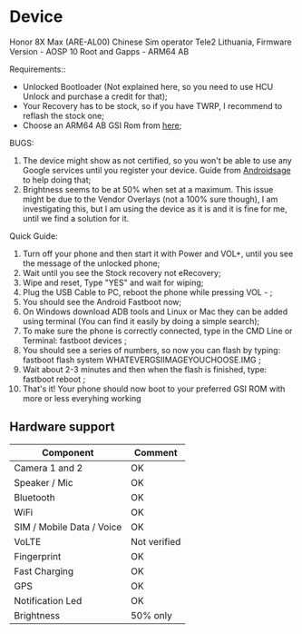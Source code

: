 # Device

Honor 8X Max (ARE-AL00) Chinese
Sim operator Tele2 Lithuania, Firmware Version - AOSP 10 Root and Gapps -
ARM64 AB

Requirements::

* Unlocked Bootloader (Not explained here, so you need to use HCU Unlock and purchase a credit for that);
* Your Recovery has to be stock, so if you have TWRP, I recommend to reflash the stock one;
* Choose an ARM64 AB GSI Rom from [here](https://github.com/phhusson/treble_experimentations/wiki/Generic-System-Image-%28GSI%29-list);

BUGS:

1. The device might show as not certified, so you won't be able to use any Google services until you register your device. Guide from [Androidsage](https://www.androidsage.com/2018/03/29/fix-device-is-not-certified-by-google-error-on-play-store/) to help doing that;
2. Brightness seems to be at 50% when set at a maximum. This issue might be due to the Vendor Overlays (not a 100% sure though), I am investigating this, but I am using the device as it is and it is fine for me, until we find a solution for it.

Quick Guide:

1. Turn off your phone and then start it with Power and VOL+, until you see the message of the unlocked phone;
2. Wait until you see the Stock recovery not eRecovery;
3. Wipe and reset, Type "YES" and wait for wiping;
4. Plug the USB Cable to PC, reboot the phone while pressing VOL - ;
5. You should see the Android Fastboot now;
6. On Windows download ADB tools and Linux or Mac they can be added using terminal (You can find it easily by doing a simple search);
7. To make sure the phone is correctly connected, type in the CMD Line or Terminal: fastboot devices ;
8. You should see a series of numbers, so now you can flash by typing: fastboot flash system WHATEVERGSIIMAGEYOUCHOOSE.IMG ;
9. Wait about 2-3 minutes and then when the flash is finished, type: fastboot reboot ;
10. That's it! Your phone should now boot to your preferred GSI ROM with more or less everyhing working 
## Hardware support

| Component                 |      Comment                                              |
|---------------------------|-----------------------------------------------------------|
| Camera 1 and 2            | OK |                                               
| Speaker / Mic             | OK |                                            
| Bluetooth                 | OK |                                                 
| WiFi                      | OK |                                                  
| SIM / Mobile Data / Voice | OK |                                                  
| VoLTE                     | Not verified|                                                 
| Fingerprint               | OK |                                                                                         
| Fast Charging             | OK |                                                  
| GPS                       | OK |    
| Notification Led          | OK |
| Brightness                | 50% only |